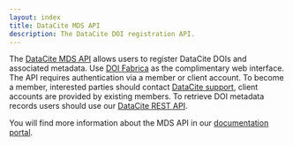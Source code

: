 ```yaml
---
layout: index
title: DataCite MDS API
description: The DataCite DOI registration API.
---
```


The [DataCite MDS API](https://support.datacite.org/docs/mds-api-guide) allows users to register DataCite DOIs and associated metadata. Use [DOI Fabrica](https://support.datacite.org/docs/about-fabrica) as the complimentary web interface. The API requires authentication via a member or client account. To become a member, interested parties should contact [DataCite support](mailto:support@datacite.org), client accounts are provided by existing members. To retrieve DOI metadata records users should use our [DataCite REST API](https://api.datacite.org). 

You will find more information about the MDS API in our [documentation portal](https://support.datacite.org/docs/mds-api-guide).
